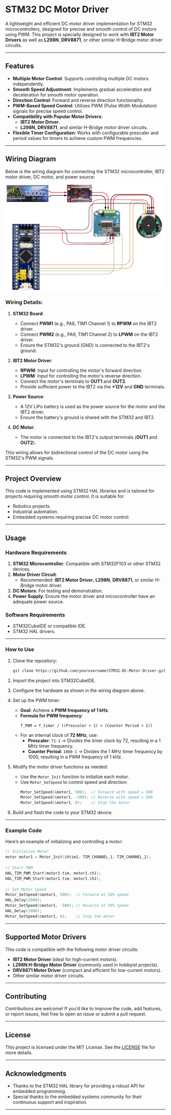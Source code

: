 # STM32 DC Motor Driver

A lightweight and efficient DC motor driver implementation for STM32 microcontrollers, designed for precise and smooth control of DC motors using PWM. This project is specially designed to work with **IBT2 Motor Drivers** as well as **L298N**, **DRV8871**, or other similar H-Bridge motor driver circuits.

---

## Features

- **Multiple Motor Control**: Supports controlling multiple DC motors independently.
- **Smooth Speed Adjustment**: Implements gradual acceleration and deceleration for smooth motor operation.
- **Direction Control**: Forward and reverse direction functionality.
- **PWM-Based Speed Control**: Utilizes PWM (Pulse Width Modulation) signals for precise speed control.
- **Compatibility with Popular Motor Drivers**:
  - **IBT2 Motor Driver**.
  - **L298N**, **DRV8871**, and similar H-Bridge motor driver circuits.
- **Flexible Timer Configuration**: Works with configurable prescaler and period values for timers to achieve custom PWM frequencies.

---

## Wiring Diagram

Below is the wiring diagram for connecting the STM32 microcontroller, IBT2 motor driver, DC motor, and power source:

![Wiring Diagram](https://github.com/Dev-Saeed/STM32_DC_Motors_Driver_with_Encoders/blob/main/Wiring.png)

### Wiring Details:
1. **STM32 Board**:
   - Connect **PWM1** (e.g., PA8, TIM1 Channel 1) to **RPWM** on the IBT2 driver.
   - Connect **PWM2** (e.g., PA9, TIM1 Channel 2) to **LPWM** on the IBT2 driver.
   - Ensure the STM32's ground (GND) is connected to the IBT2's ground.

2. **IBT2 Motor Driver**:
   - **RPWM**: Input for controlling the motor's forward direction.
   - **LPWM**: Input for controlling the motor's reverse direction.
   - Connect the motor's terminals to **OUT1** and **OUT2**.
   - Provide sufficient power to the IBT2 via the **+12V** and **GND** terminals.

3. **Power Source**:
   - A 12V LiPo battery is used as the power source for the motor and the IBT2 driver.
   - Ensure the battery's ground is shared with the STM32 and IBT2.

4. **DC Motor**:
   - The motor is connected to the IBT2's output terminals (**OUT1** and **OUT2**).

This wiring allows for bidirectional control of the DC motor using the STM32's PWM signals.

---

## Project Overview

This code is implemented using STM32 HAL libraries and is tailored for projects requiring smooth motor control. It is suitable for:
- Robotics projects.
- Industrial automation.
- Embedded systems requiring precise DC motor control.

---

## Usage

### Hardware Requirements
1. **STM32 Microcontroller**: Compatible with STM32F103 or other STM32 devices.
2. **Motor Driver Circuit**:
   - Recommended: **IBT2 Motor Driver**, **L298N**, **DRV8871**, or similar H-Bridge motor driver.
3. **DC Motors**: For testing and demonstration.
4. **Power Supply**: Ensure the motor driver and microcontroller have an adequate power source.

### Software Requirements
- STM32CubeIDE or compatible IDE.
- STM32 HAL drivers.

---

### How to Use

1. Clone the repository:
   ```bash
   git clone https://github.com/yourusername/STM32-DC-Motor-Driver.git
   ```

2. Import the project into STM32CubeIDE.

3. Configure the hardware as shown in the wiring diagram above.

4. Set up the PWM timer:
   - **Goal**: Achieve a **PWM frequency of 1 kHz**.
   - **Formula for PWM frequency**:
      ```
      f_PWM = f_timer / ((Prescaler + 1) × (Counter Period + 1))
      ```
   - For an internal clock of **72 MHz**, use:
     - **Prescaler**: `72-1` → Divides the timer clock by 72, resulting in a 1 MHz timer frequency.
     - **Counter Period**: `1000-1` → Divides the 1 MHz timer frequency by 1000, resulting in a PWM frequency of 1 kHz.


5. Modify the motor driver functions as needed:
   - Use the `Motor_Init` function to initialize each motor.
   - Use `Motor_SetSpeed` to control speed and direction:
     ```c
     Motor_SetSpeed(&motor1, 500);  // Forward with speed = 500
     Motor_SetSpeed(&motor1, -500); // Reverse with speed = 500
     Motor_SetSpeed(&motor1, 0);    // Stop the motor
     ```

6. Build and flash the code to your STM32 device.

---

### Example Code

Here’s an example of initializing and controlling a motor:

```c
// Initialize Motor
motor motor1 = Motor_Init(&htim1, TIM_CHANNEL_1, TIM_CHANNEL_2);

// Start PWM
HAL_TIM_PWM_Start(motor1.tim, motor1.ch1);
HAL_TIM_PWM_Start(motor1.tim, motor1.ch2);

// Set Motor Speed
Motor_SetSpeed(&motor1, 500);  // Forward at 50% speed
HAL_Delay(2000);
Motor_SetSpeed(&motor1, -500); // Reverse at 50% speed
HAL_Delay(2000);
Motor_SetSpeed(&motor1, 0);    // Stop the motor
```

---

## Supported Motor Drivers

This code is compatible with the following motor driver circuits:
- **IBT2 Motor Driver** (ideal for high-current motors).
- **L298N H-Bridge Motor Driver** (commonly used in hobbyist projects).
- **DRV8871 Motor Driver** (compact and efficient for low-current motors).
- Other similar motor driver circuits.

---

## Contributing

Contributions are welcome! If you’d like to improve the code, add features, or report issues, feel free to open an issue or submit a pull request.

---

## License

This project is licensed under the MIT License. See the [LICENSE](LICENSE) file for more details.

---

## Acknowledgments

- Thanks to the STM32 HAL library for providing a robust API for embedded programming.
- Special thanks to the embedded systems community for their continuous support and inspiration.

---
